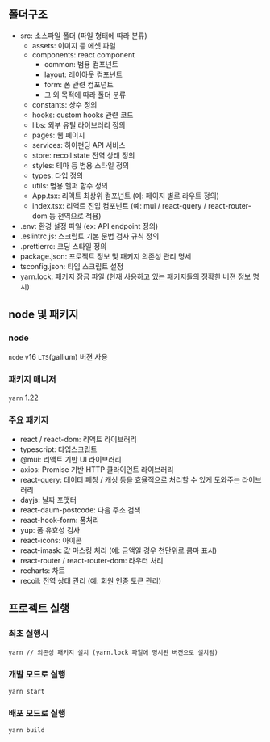 ## 폴더구조
- src: 소스파일 폴더 (파일 형태에 따라 분류)
    - assets: 이미지 등 에셋 파일
    - components: react component 
        - common: 범용 컴포넌트
        - layout: 레이아웃 컴포넌트
        - form: 폼 관련 컴포넌트
        - 그 외 목적에 따라 폴더 분류
    - constants: 상수 정의
    - hooks: custom hooks 관련 코드
    - libs: 외부 유틸 라이브러리 정의
    - pages: 웹 페이지
    - services: 하이펀딩 API 서비스
    - store: recoil state 전역 상태 정의
    - styles: 테마 등 범용 스타일 정의
    - types: 타입 정의
    - utils: 범용 헬퍼 함수 정의
    - App.tsx: 리액트 최상위 컴포넌트 (예: 페이지 별로 라우트 정의)
    - index.tsx: 리액트 진입 컴포넌트 (예: mui / react-query / react-router-dom  등 전역으로 적용)
- .env: 환경 설정 파일 (ex: API endpoint 정의)
- .eslintrc.js: 스크립트 기본 문법 검사 규칙 정의
- .prettierrc: 코딩 스타일 정의
- package.json: 프로젝트 정보 및 패키지 의존성 관리 명세
- tsconfig.json: 타입 스크립트 설정
- yarn.lock: 패키지 잠금 파일 (현재 사용하고 있는 패키지들의 정확한 버젼 정보 명시)

## node 및 패키지
### node
`node` v16 `LTS`(gallium) 버젼 사용
### 패키지 매니저
`yarn` 1.22

### 주요 패키지
- react / react-dom: 리액트 라이브러리
- typescript: 타입스크립트
- @mui: 리액트 기반 UI 라이브러리
- axios: Promise 기반 HTTP 클라이언트 라이브러리
- react-query: 데이터 페칭 / 캐싱 등을 효율적으로 처리할 수 있게 도와주는 라이브러리
- dayjs: 날짜 포맷터
- react-daum-postcode: 다음 주소 검색
- react-hook-form: 폼처리
- yup: 폼 유효성 검사
- react-icons: 아이콘 
- react-imask: 값 마스킹 처리 (예: 금액일 경우 천단위로 콤마 표시)
- react-router / react-router-dom: 라우터 처리
- recharts: 차트
- recoil: 전역 상태 관리 (예: 회원 인증 토큰 관리)

## 프로젝트 실행

### 최초 실행시
````
yarn // 의존성 패키지 설치 (yarn.lock 파일에 명시된 버젼으로 설치됨)
````

### 개발 모드로 실행
````
yarn start
````

### 배포 모드로 실행
````
yarn build 
````



